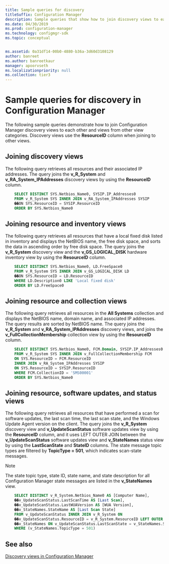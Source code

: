 ```yaml
---
title: Sample queries for discovery
titleSuffix: Configuration Manager
description: Sample queries that show how to join discovery views to each other and views from other view categories.
ms.date: 04/30/2019
ms.prod: configuration-manager
ms.technology: configmgr-sdk
ms.topic: conceptual


ms.assetid: 0a31df14-00b0-4880-b36a-3d60d3108129
author: banreet
ms.author: banreetkaur
manager: apoorvseth
ms.localizationpriority: null
ms.collection: tier3
---
```


# Sample queries for discovery in Configuration Manager

The following sample queries demonstrate how to join Configuration Manager discovery views to each other and views from other view categories. Discovery views use the **ResourceID** column when joining to other views.

## Joining discovery views

The following query retrieves all resources and their associated IP addresses. The query joins the **v_R_System** and **v_RA_System_IPAddresses** discovery views by using the **ResourceID** column.

```sql
    SELECT DISTINCT SYS.Netbios_Name0, SYSIP.IP_Addresses0 
    FROM v_R_System SYS INNER JOIN v_RA_System_IPAddresses SYSIP 
    ��ON SYS.ResourceID = SYSIP.ResourceID 
    ORDER BY SYS.Netbios_Name0 
```

## Joining resource and inventory views

The following query retrieves all resources that have a local fixed disk listed in inventory and displays the NetBIOS name, the free disk space, and sorts the data in ascending order by free disk space. The query joins the **v_R_System** discovery view and the **v_GS_LOGICAL_DISK** hardware inventory view by using the **ResourceID** column.

```sql
    SELECT DISTINCT SYS.Netbios_Name0, LD.FreeSpace0 
    FROM v_R_System SYS INNER JOIN v_GS_LOGICAL_DISK LD 
    ��ON SYS.ResourceID = LD.ResourceID 
    WHERE LD.Description0 LIKE 'Local fixed disk' 
    ORDER BY LD.FreeSpace0 
```

## Joining resource and collection views

The following query retrieves all resources in the **All Systems** collection and displays the NetBIOS name, domain name, and associated IP addresses. The query results are sorted by NetBIOS name. The query joins the **v_R_System** and **v_RA_System_IPAddresses** discovery views, and joins the **v_FullCollectionMembership** collection view by using the **ResourceID** column.

```sql
    SELECT DISTINCT SYS.Netbios_Name0, FCM.Domain, SYSIP.IP_Addresses0 
    FROM v_R_System SYS INNER JOIN v_FullCollectionMembership FCM 
    ON SYS.ResourceID = FCM.ResourceID 
    INNER JOIN v_RA_System_IPAddresses SYSIP 
    ON SYS.ResourceID = SYSIP.ResourceID 
    WHERE FCM.CollectionID = 'SMS00001' 
    ORDER BY SYS.Netbios_Name0 
```

## Joining resource, software updates, and status views

The following query retrieves all resources that have performed a scan for software updates, the last scan time, the last scan state, and the Windows Update Agent version on the client. The query joins the **v_R_System** discovery view and **v_UpdateScanStatus** software updates view by using the **ResourceID** column, and it uses LEFT OUTER JOIN between the **v_UpdateScanStatus** software updates view and **v_StateNames** status view by using the **LastScanState** and **StateID** columns. The state message topic types are filtered by **TopicType = 501**, which indicates scan-state messages.

> [!NOTE]
> The state topic type, state ID, state name, and state description for all Configuration Manager state messages are listed in the **v_StateNames** view.

```sql
    SELECT DISTINCT v_R_System.Netbios_Name0 AS [Computer Name], 
    ��v_UpdateScanStatus.LastScanTime AS [Last Scan], 
    ��v_UpdateScanStatus.LastWUAVersion AS [WUA Version], 
    ��v_StateNames.StateName AS [Last Scan State] 
    FROM v_UpdateScanStatus INNER JOIN v_R_System ON 
    ��v_UpdateScanStatus.ResourceID = v_R_System.ResourceID LEFT OUTER JOIN 
    ��v_StateNames ON v_UpdateScanStatus.LastScanState = v_StateNames.StateID 
    WHERE (v_StateNames.TopicType = 501) 
```

## See also

[Discovery views in Configuration Manager](discovery-views-configuration-manager.md)
